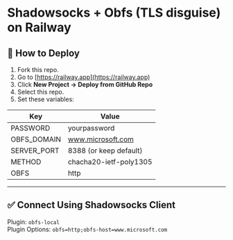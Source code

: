 # Shadowsocks + Obfs (TLS disguise) on Railway

## 🚀 How to Deploy

1. Fork this repo.
2. Go to [https://railway.app](https://railway.app)
3. Click **New Project → Deploy from GitHub Repo**
4. Select this repo.
5. Set these variables:

| Key           | Value                 |
|---------------|-----------------------|
| PASSWORD      | yourpassword          |
| OBFS_DOMAIN   | www.microsoft.com     |
| SERVER_PORT   | 8388 (or keep default)|
| METHOD        | chacha20-ietf-poly1305|
| OBFS          | http                  |

---

## ✅ Connect Using Shadowsocks Client

Plugin: `obfs-local`  
Plugin Options: `obfs=http;obfs-host=www.microsoft.com`
